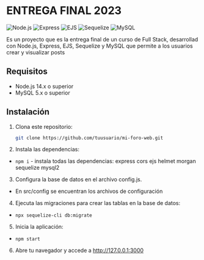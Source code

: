 # ENTREGA FINAL 2023

![Node.js](https://img.shields.io/badge/Node.js-14.x-green)
![Express](https://img.shields.io/badge/Express-4.x-blue)
![EJS](https://img.shields.io/badge/EJS-3.x-yellow)
![Sequelize](https://img.shields.io/badge/Sequelize-6.x-orange)
![MySQL](https://img.shields.io/badge/MySQL-5.x-blue)


Es un proyecto que es la entrega final de un curso de Full Stack, desarrollad con Node.js, Express, EJS, Sequelize y MySQL que permite a los usuarios crear y visualizar posts


## Requisitos

- Node.js 14.x o superior
- MySQL 5.x o superior

## Instalación

1. Clona este repositorio:

   ```bash
   git clone https://github.com/tuusuario/mi-foro-web.git
   ```

2. Instala las dependencias:

- `npm i` - instala todas las dependencias: express cors ejs helmet morgan sequelize mysql2

3. Configura la base de datos en el archivo config.js.

- En src/config se encuentran los archivos de configuración

4. Ejecuta las migraciones para crear las tablas en la base de datos:

- `npx sequelize-cli db:migrate`

5. Inicia la aplicación:

- `npm start`

6. Abre tu navegador y accede a http://127.0.0.1:3000 




